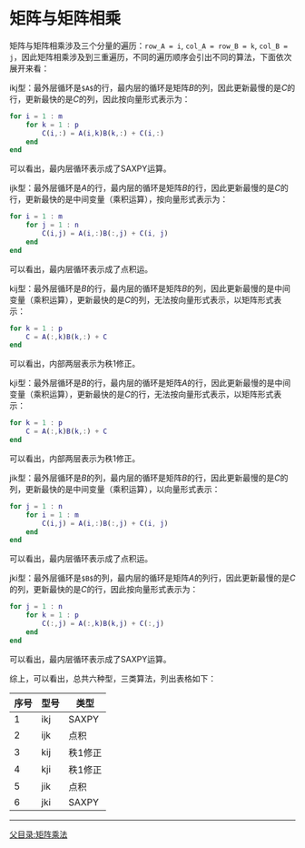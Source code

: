 # 矩阵与矩阵相乘

矩阵与矩阵相乘涉及三个分量的遍历：`row_A = i`, `col_A = row_B = k`, `col_B = j`，因此矩阵相乘涉及到三重遍历，不同的遍历顺序会引出不同的算法，下面依次展开来看：

ikj型：最外层循环是`$A$`的行，最内层的循环是矩阵$`B`$的列，因此更新最慢的是$`C`$的行，更新最快的是$`C`$的列，因此按向量形式表示为：
```matlab
for i = 1 : m
    for k = 1 : p
        C(i,:) = A(i,k)B(k,:) + C(i,:)
    end
end
```
可以看出，最内层循环表示成了SAXPY运算。

ijk型：最外层循环是$`A`$的行，最内层的循环是矩阵$`B`$的行，因此更新最慢的是$`C`$的行，更新最快的是中间变量（乘积运算），按向量形式表示为：
```matlab
for i = 1 : m
    for j = 1 : n
        C(i,j) = A(i,:)B(:,j) + C(i, j)    
    end
end
```
可以看出，最内层循环表示成了点积运。

kij型：最外层循环是$`B`$的行，最内层的循环是矩阵$`B`$的列，因此更新最慢的是中间变量（乘积运算），更新最快的是$`C`$的列，无法按向量形式表示，以矩阵形式表示：
```matlab
for k = 1 : p
    C = A(:,k)B(k,:) + C
end
```
可以看出，内部两层表示为秩1修正。

kji型：最外层循环是$`B`$的行，最内层的循环是矩阵$`A`$的行，因此更新最慢的是中间变量（乘积运算），更新最快的是$`C`$的行，无法按向量形式表示，以矩阵形式表示：
```matlab
for k = 1 : p
    C = A(:,k)B(k,:) + C
end
```
可以看出，内部两层表示为秩1修正。

jik型：最外层循环是$`B`$的列，最内层的循环是矩阵$`B`$的行，因此更新最慢的是$`C`$的列，更新最快的是中间变量（乘积运算），以向量形式表示：
```matlab
for j = 1 : n
    for i = 1 : m
        C(i,j) = A(i,:)B(:,j) + C(i, j)
    end
end
```
可以看出，最内层循环表示成了点积运。


jki型：最外层循环是`$B$`的列，最内层的循环是矩阵$`A`$的列行，因此更新最慢的是$`C`$的列，更新最快的是$`C`$的行，因此按向量形式表示为：
```matlab
for j = 1 : n
    for k = 1 : p
        C(:,j) = A(:,k)B(k,j) + C(:,j)
    end
end
```
可以看出，最内层循环表示成了SAXPY运算。

综上，可以看出，总共六种型，三类算法，列出表格如下：

|序号|型号|类型|
|--|--|--|
|1|ikj|SAXPY|
|2|ijk|点积|
|3|kij|秩1修正|
|4|kji|秩1修正|
|5|jik|点积|
|6|jki|SAXPY|
---
[父目录:矩阵乘法](../ReadME.md)
